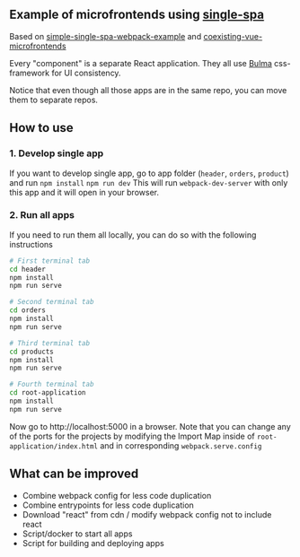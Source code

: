 
## Example of microfrontends using [single-spa](https://github.com/CanopyTax/single-spa)

Based on [simple-single-spa-webpack-example](https://github.com/joeldenning/simple-single-spa-webpack-example) and [coexisting-vue-microfrontends](https://github.com/joeldenning/coexisting-vue-microfrontends)

Every "component" is a separate React application. They all use [Bulma](https://github.com/jgthms/bulma) css-framework for UI consistency.

Notice that even though all those apps are in the same repo, you can move them to separate repos.

## How to use

### 1. Develop single app
If you want to develop single app, go to app folder (`header`, `orders`, `product`) and run
`npm install`
`npm run dev`
This will run `webpack-dev-server` with only this app and it will open in your browser.

### 2. Run all apps
If you need to run them all locally, you can do so with the following instructions

```sh
# First terminal tab
cd header
npm install
npm run serve
```
```sh
# Second terminal tab
cd orders
npm install
npm run serve
```

```sh
# Third terminal tab
cd products
npm install
npm run serve
```

```sh
# Fourth terminal tab
cd root-application
npm install
npm run serve
```

Now go to http://localhost:5000 in a browser. Note that you can change any of the ports for the projects by modifying the Import Map inside of `root-application/index.html` and in corresponding `webpack.serve.config`

## What can be improved
* Combine webpack config for less code duplication
* Combine entrypoints for less code duplication
* Download "react" from cdn / modify webpack config not to include react
* Script/docker to start all apps
* Script for building and deploying apps